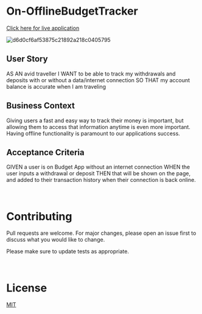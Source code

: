 # On-OfflineBudgetTracker
[Click here for live application](https://calm-headland-61541.herokuapp.com/)

![d6d0cf6af53875c21892a218c0405795](https://user-images.githubusercontent.com/79331471/118338275-59102580-b4db-11eb-9c65-b87b79631983.png)

## User Story
AS AN avid traveller
I WANT to be able to track my withdrawals and deposits with or without a data/internet connection
SO THAT my account balance is accurate when I am traveling

## Business Context

Giving users a fast and easy way to track their money is important, but allowing them to access that information anytime is even more important. Having offline functionality is paramount to our applications success.


## Acceptance Criteria
GIVEN a user is on Budget App without an internet connection
WHEN the user inputs a withdrawal or deposit
THEN that will be shown on the page, and added to their transaction history when their connection is back online.



<br>
<h1>Contributing </h1>
<p>
Pull requests are welcome. For major changes, please open an issue first to discuss what you would like to change.</p>
<p>
Please make sure to update tests as appropriate.
</p>

<br>




<h1>License</h1>
<p>
<a href="https://choosealicense.com/licenses/mit/">MIT</a>

</p>